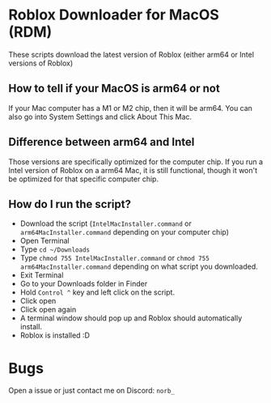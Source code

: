 # Roblox Downloader for MacOS (RDM)
These scripts download the latest version of Roblox (either arm64 or Intel versions of Roblox)
## How to tell if your MacOS is arm64 or not
If your Mac computer has a M1 or M2 chip, then it will be arm64. You can also go into System Settings and click About This Mac.
## Difference between arm64 and Intel
Those versions are specifically optimized for the computer chip.
If you run a Intel version of Roblox on a arm64 Mac, it is still functional, though it won't be optimized for that specific computer chip.
## How do I run the script?
- Download the script (`IntelMacInstaller.command` or `arm64MacInstaller.command` depending on your computer chip)
- Open Terminal
- Type `cd ~/Downloads`
- Type `chmod 755 IntelMacInstaller.command` or `chmod 755 arm64MacInstaller.command` depending on what script you downloaded.
- Exit Terminal
- Go to your Downloads folder in Finder
- Hold `Control ^` key and left click on the script.
- Click open
- Click open again
- A terminal window should pop up and Roblox should automatically install.
- Roblox is installed :D
# Bugs 
Open a issue or just contact me on Discord: `norb_`
